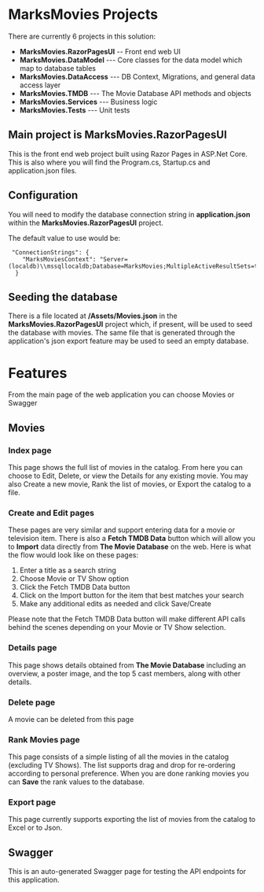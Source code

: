 # MarksMovies Projects
There are currently 6 projects in this solution:

 - **MarksMovies.RazorPagesUI** -- Front end web UI
 - **MarksMovies.DataModel** --- Core classes for the data model which map to database tables
 - **MarksMovies.DataAccess** --- DB Context, Migrations, and general data access layer
 - **MarksMovies.TMDB** --- The Movie Database API methods and objects
 - **MarksMovies.Services** --- Business logic
 - **MarksMovies.Tests** --- Unit tests

## Main project is MarksMovies.RazorPagesUI
This is the front end web project built using Razor Pages in ASP.Net Core.  This is also where you will find the Program.cs, Startup.cs and application.json files.
## Configuration
You will need to modify the database connection string in **application.json** within the **MarksMovies.RazorPagesUI** project.

The default value to use would be:

     "ConnectionStrings": {
        "MarksMoviesContext": "Server=(localdb)\\mssqllocaldb;Database=MarksMovies;MultipleActiveResultSets=true"
      }
## Seeding the database
There is a file located at **/Assets/Movies.json** in the **MarksMovies.RazorPagesUI** project which, if present, will be used to seed the database with movies.  The same file that is generated through the application's json export feature may be used to seed an empty database.
# Features
From the main page of the web application you can choose Movies or Swagger
## Movies
### Index page
This page shows the full list of movies in the catalog.  From here you can choose to Edit, Delete, or view the Details for any existing movie.  You may also Create a new movie, Rank the list of movies, or Export the catalog to a file.
### Create and Edit pages
These pages are very similar and support entering data for a movie or television item.  There is also a **Fetch TMDB Data** button which will allow you to **Import** data directly from **The Movie Database** on the web.  Here is what the flow would look like on these pages:

 1. Enter a title as a search string
 2. Choose Movie or TV Show option
 3. Click the Fetch TMDB Data button
 4. Click on the Import button for the item that best matches your
    search
 5. Make any additional edits as needed and click Save/Create

Please note that the Fetch TMDB Data button will make different API calls behind the scenes depending on your Movie or TV Show selection.
### Details page
This page shows details obtained from **The Movie Database** including an overview, a poster image, and the top 5 cast members, along with other details.
### Delete page
A movie can be deleted from this page
### Rank Movies page
This page consists of a simple listing of all the movies in the catalog (excluding TV Shows).  The list supports drag and drop for re-ordering according to personal preference.  When you are done ranking movies you can **Save** the rank values to the database.
### Export page
This page currently supports exporting the list of movies from the catalog to Excel or to Json.
## Swagger
This is an auto-generated Swagger page for testing the API endpoints for this application.
